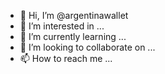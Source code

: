 - 👋 Hi, I’m @argentinawallet
- 👀 I’m interested in ...
- 🌱 I’m currently learning ...
- 💞️ I’m looking to collaborate on ...
- 📫 How to reach me ...

<!---
argentinawallet/argentinawallet is a ✨ special ✨ repository because its `README.md` (this file) appears on your GitHub profile.
You can click the Preview link to take a look at your changes.
--->
